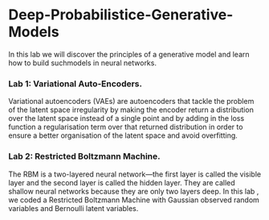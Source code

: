 # Deep-Probabilistice-Generative-Models
In this lab we will discover the principles of a generative model and learn how to build suchmodels in neural networks.

### Lab 1: Variational Auto-Encoders. 
Variational autoencoders (VAEs) are autoencoders that tackle the problem of the latent space irregularity by making the encoder return a distribution over the latent space instead of a single point and by adding in the loss function a regularisation term over that returned distribution in order to ensure a better organisation of the latent space and avoid overfitting.

### Lab 2: Restricted Boltzmann Machine.
The RBM is a two-layered neural network—the first layer is called the visible layer and the second layer is called the hidden layer. They are called shallow neural networks because they are only two layers deep. In this lab , we coded a Restricted Boltzmann Machine with Gaussian observed random variables
and Bernoulli latent variables.